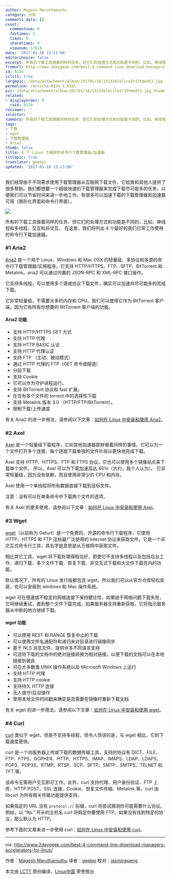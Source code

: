 ```yaml
---
author: Magesh Maruthamuthu
category: 分享
comments_data: []
count:
  commentnum: 0
  favtimes: 2
  likes: 0
  sharetimes: 0
  viewnum: 17610
date: '2017-01-18 13:13:00'
editorchoice: false
excerpt: 所有的下载工具做着同样的任务，但它们的处理方式和功能是不同的，比如，单线程和多线程、交互和非交互。 在这里，我们将列出 4 个最好的我们日常工作使用的命令行下载加速器。
fromurl: http://www.2daygeek.com/best-4-command-line-download-managers-accelerators-for-linux/
id: 8124
islctt: true
largepic: /data/attachment/album/201701/18/131326lelire2r33tmedt2.jpg
permalink: /article-8124-1.html
pic: /data/attachment/album/201701/18/131326lelire2r33tmedt2.jpg.thumb.jpg
related:
- displayorder: 0
  raid: 8129
reviewer: ''
selector: ''
summary: 所有的下载工具做着同样的任务，但它们的处理方式和功能是不同的，比如，单线程和多线程、交互和非交互。 在这里，我们将列出 4 个最好的我们日常工作使用的命令行下载加速器。
tags:
- 下载
- wget
- 下载管理器
- Aria2
thumb: false
title: 4 个 Linux 下最好的命令行下载管理器/加速器
titlepic: true
translator: geekpi
updated: '2017-01-18 13:13:00'
---
```


我们经常由于不同需求使用下载管理器从互联网下载文件，它给我和其他人提供了很多帮助。我们都想要一个超级快速的下载管理器来完成下载尽可能多的任务，以便我们可以节省时间来进一步地工作。有很多可以加速下载的下载管理器和加速器可用（图形化界面和命令行界面）。


![](/data/attachment/album/201701/18/131326lelire2r33tmedt2.jpg)


所有的下载工具做着同样的任务，但它们的处理方式和功能是不同的，比如，单线程和多线程、交互和非交互。 在这里，我们将列出 4 个最好的我们日常工作使用的命令行下载加速器。


### #1 Aria2


[Aria2](https://aria2.github.io/) 是一个用于 Linux、Windows 和 Mac OSX 的轻量级、多协议和多源的命令行下载管理器/实用程序。它支持 HTTP/HTTPS、FTP、SFTP、BitTorrent 和 Metalink。aria2 可以通过内置的 JSON-RPC 和 XML-RPC 接口操作。


它支持多线程，可以使用多个源或协议下载文件，确实可以加速并尽可能多的完成下载。


它非常轻量级，不需要太多的内存和 CPU。我们可以使用它作为 BitTorrent 客户端，因为它有所有你想要的 BitTorrent 客户端的功能。


#### Aria2 功能


* 支持 HTTP/HTTPS GET 方式
* 支持 HTTP 代理
* 支持 HTTP BASIC 认证
* 支持 HTTP 代理认证
* 支持 FTP （主动、被动模式）
* 通过 HTTP 代理的 FTP（GET 命令或隧道）
* 分段下载
* 支持 Cookie
* 它可以作为守护进程运行。
* 支持 BitTorrent 协议和 fast 扩展。
* 在含有多个文件的 torrent 中的选择性下载
* 支持 Metalink 版本 3.0 （HTTP/FTP/BitTorrent）。
* 限制下载/上传速度


有关 Aria2 的进一步用法，请参阅以下文章：[如何在 Linux 中安装和使用 Aria2](/article-7982-1.html)。


### #2 Axel


[Axel](https://axel.alioth.debian.org/) 是一个轻量级下载程序，它如其他加速器那样做着同样的事情。它可以为一个文件打开多个连接，每个连接下载单独的文件片段以更快地完成下载。


Axel 支持 HTTP、HTTPS、FTP 和 FTPS 协议。它也可以使用多个镜像站点来下载单个文件。 所以，Axel 可以为下载加速高达 40％（大约，我个人认为）。 它非常轻量级，因为没有依赖，而且使用非常少的 CPU 和内存。


Axel 使用一个单线程将所有数据直接下载到目标文件。


注意：没有可以在单条命令中下载两个文件的选项。


有关 Axel 的更多使用，请参阅以下文章：[如何在 Linux 中安装和使用 Axel](/article-8129-1.html)。


### #3 Wget


[wget](https://www.gnu.org/software/wget/)（以前称为 Geturl）是一个免费的、开源的命令行下载程序，它使用 HTTP、HTTPS 和 FTP 这些最广泛使用的 Internet 协议来获取文件。它是一个非交互式命令行工具，其名字是意思是从万维网中获取文件。


相比其它工具，wget 将下载处理得相当好，即使它不支持多线程以及包括后台工作、递归下载、多个文件下载、恢复下载、非交互式下载和大文件下载在内的功能。


默认情况下，所有的 Linux 发行版都包含 wget，所以我们可以从官方仓库轻松安装，也可以安装到 windows 和 Mac 操作系统。


wget 可在慢速或不稳定的网络连接下保持健壮性，如果由于网络问题下载失败，它将继续重试，直到整个文件下载完成。如果服务器支持重新获取，它将指示服务器从中断的地方继续下载。


#### wget 功能


* 可以使用 REST 和 RANGE 恢复中止的下载
* 可以使用文件名通配符和递归来对目录进行镜像同步
* 基于 NLS 消息文件，提供许多不同语言支持
* 可选将下载的文档中的绝对链接转换为相对链接，以便下载的文档可以在本地链接到彼此
* 可在大多数类 UNIX 操作系统以及 Microsoft Windows 上运行
* 支持 HTTP 代理
* 支持 HTTP cookie
* 支持持久 HTTP 连接
* 无人值守/后台操作
* 使用本地文件时间戳来确定是否需要在镜像时重新下载文档


有关 wget 的进一步用法，请参阅以下文章：[如何在 Linux 中安装和使用 wget](/article-4129-1.html)。


### #4 Curl


[curl](https://curl.haxx.se/) 类似于 wget，但是不支持多线程，但令人惊讶的是，与 wget 相比，它的下载速度更快。


curl 是一个向服务器上传或下载的数据传输工具，支持的协议有 DICT、FILE、FTP、FTPS、GOPHER、HTTP、HTTPS、IMAP、IMAPS、LDAP、LDAPS、POP3、POP3S、RTMP、RTSP、SCP、SFTP、SMTP、SMTPS、TELNET 和 TFT 等。


该命令无需用户交互即可工作。此外，curl 支持代理、用户身份验证、FTP 上传、HTTP POST、SSL 连接、Cookie、恢复文件传输、Metalink 等。curl 由 libcurl 为所有相关传输功能提供支持。


如果指定的 URL 没有 `protocol://` 前缀，curl 将尝试猜测你可能需要什么协议。例如，以 “ftp.” 开头的主机名 curl 将假定你要使用 FTP。如果没有找到特定的协议，那么默认为 HTTP。


参考下面的文章来进一步使用 curl：[如何在 Linux 中安装和使用 curl](http://www.2daygeek.com/curl-command-line-download-manager/)。




---


via: <http://www.2daygeek.com/best-4-command-line-download-managers-accelerators-for-linux/>


作者：[Magesh Maruthamuthu](http://www.2daygeek.com/author/magesh/) 译者：[geekpi](https://github.com/geekpi) 校对：[jasminepeng](https://github.com/jasminepeng)


本文由 [LCTT](https://github.com/LCTT/TranslateProject) 原创编译，[Linux中国](https://linux.cn/) 荣誉推出